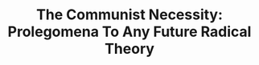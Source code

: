 ---
authors: J. Moufawad Paul
title: 'The Communist Necessity: Prolegomena To Any Future Radical Theory'
layout: book
link: false
---